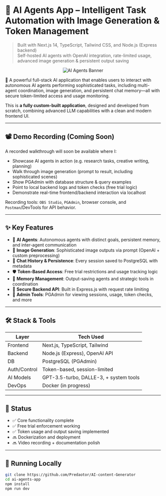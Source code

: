 # 🧠 AI Agents App – Intelligent Task Automation with Image Generation & Token Management  
> Built with Next.js 14, TypeScript, Tailwind CSS, and Node.js (Express backend)  
> Self-hosted AI agents with OpenAI integration, rate-limited usage, advanced image generation & persistent output saving

<p align="center">
  <img src="public/assets/images/ai-agents-banner.png" alt="AI Agents Banner" />
</p>

🚀 A powerful full-stack AI application that enables users to interact with autonomous AI agents performing sophisticated tasks, including multi-agent coordination, image generation, and persistent chat memory—all with secure token-limited access and usage monitoring.

This is **a fully custom-built application**, designed and developed from scratch, combining advanced LLM capabilities with a clean and modern frontend UI.

---

## 📽️ Demo Recording (Coming Soon)

A recorded walkthrough will soon be available where I:

- Showcase AI agents in action (e.g. research tasks, creative writing, planning)
- Walk through image generation (prompt to result, including sophisticated scenes)
- Show PGAdmin with database structure & query examples
- Point to local backend logs and token checks (free trial logic)
- Demonstrate real-time frontend/backend interaction via localhost

Recording tools: `OBS Studio`, `PGAdmin`, browser console, and `Postman`/DevTools for API behavior.

---

## ✨ Key Features

- 🤖 **AI Agents**: Autonomous agents with distinct goals, persistent memory, and inter-agent communication  
- 🎨 **Image Generation**: Sophisticated image outputs via prompt (OpenAI + custom preprocessing)  
- 💬 **Chat History & Persistence**: Every session saved to PostgreSQL with metadata  
- 🛡️ **Token-Based Access**: Free trial restrictions and usage tracking logic  
- 🧠 **Memory Management**: Output-saving agents and strategic tools in coordination  
- 🔐 **Secure Backend API**: Built in Express.js with request rate limiting  
- 🧰 **Admin Tools**: PGAdmin for viewing sessions, usage, token checks, and more

---

## 🛠️ Stack & Tools

| Layer        | Tech Used                      |
|--------------|--------------------------------|
| Frontend     | Next.js, TypeScript, Tailwind  |
| Backend      | Node.js (Express), OpenAI API  |
| DB           | PostgreSQL (PGAdmin)           |
| Auth/Control | Token-based, session-limited   |
| AI Models    | GPT-3.5-turbo, DALLE-3, + system tools            |
| DevOps       | Docker (in progress)           |

---

## 🚧 Status

- ✅ Core functionality complete  
- ✅ Free trial enforcement working  
- ✅ Token usage and output saving implemented  
- 🔜 Dockerization and deployment  
- 🔜 Video recording + documentation polish

---

## 🧪 Running Locally

```bash
git clone https://github.com/Predaotor/AI-content-Generator
cd ai-agents-app
npm install
npm run dev


